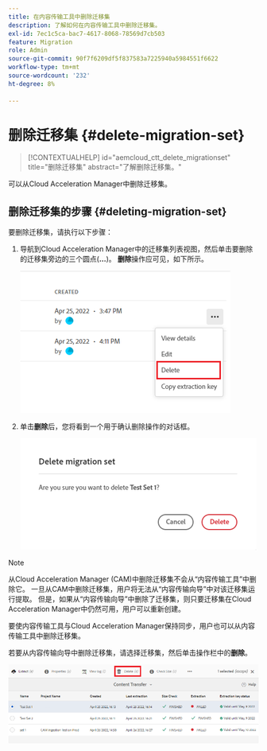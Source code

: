 ```yaml
---
title: 在内容传输工具中删除迁移集
description: 了解如何在内容传输工具中删除迁移集。
exl-id: 7ec1c5ca-bac7-4617-8068-78569d7cb503
feature: Migration
role: Admin
source-git-commit: 90f7f6209df5f837583a7225940a5984551f6622
workflow-type: tm+mt
source-wordcount: '232'
ht-degree: 8%

---
```


# 删除迁移集 {#delete-migration-set}

>[!CONTEXTUALHELP]
>id="aemcloud_ctt_delete_migrationset"
>title="删除迁移集"
>abstract="了解删除迁移集。"

可以从Cloud Acceleration Manager中删除迁移集。

## 删除迁移集的步骤 {#deleting-migration-set}

要删除迁移集，请执行以下步骤：

1. 导航到Cloud Acceleration Manager中的迁移集列表视图，然后单击要删除的迁移集旁边的三个圆点(**...**)。 **删除**&#x200B;操作应可见，如下所示。

   ![图像](/help/journey-migration/content-transfer-tool/assets-ctt/migration-delete1.png)

1. 单击&#x200B;**删除**&#x200B;后，您将看到一个用于确认删除操作的对话框。

   ![图像](/help/journey-migration/content-transfer-tool/assets-ctt/migration-delete2.png)

>[!NOTE]
>
>从Cloud Acceleration Manager (CAM)中删除迁移集不会从“内容传输工具”中删除它。 一旦从CAM中删除迁移集，用户将无法从“内容传输向导”中对该迁移集运行提取。 但是，如果从“内容传输向导”中删除了迁移集，则只要迁移集在Cloud Acceleration Manager中仍然可用，用户可以重新创建。
>
>要使内容传输工具与Cloud Acceleration Manager保持同步，用户也可以从内容传输工具中删除迁移集。

若要从内容传输向导中删除迁移集，请选择迁移集，然后单击操作栏中的&#x200B;**删除**。

![图像](/help/journey-migration/content-transfer-tool/assets-ctt/cttcam27.png)
